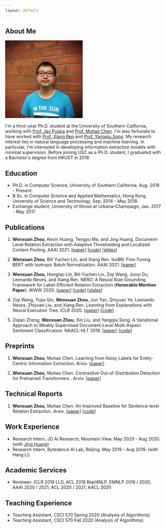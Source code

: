 ```yaml
---
layout: default
---
```


## About Me

<img class="profile-picture" src="photo.jpg">

I'm a third-year Ph.D. student at the University of Southern California, working with [Prof. Jay Pujara](https://www.jaypujara.org/) and [Prof. Muhao Chen](https://muhaochen.github.io/). I'm also fortunate to have worked with [Prof. Xiang Ren](http://ink-ron.usc.edu/xiangren/) and [Prof. Yangqiu Song](https://www.cse.ust.hk/~yqsong/). My research interest lies in natural language processing and machine learning. In particular, I'm interested in developing information extraction models with minimal supervision. Before joining USC as a Ph.D. student, I graduated with a Bachelor's degree from HKUST in 2018.

## Education
* Ph.D. in Computer Science, University of Southern California, Aug. 2018 - Present.
* B.Sc. in Computer Science and Applied Mathematics, Hong Kong University of Science and Technology, Sep. 2014 - May 2018.
* Exchange student, University of Illinois at Urbana–Champaign, Jan. 2017 - May 2017.

## Publications

1. **Wenxuan Zhou**, Kevin Huang, Tengyu Ma, and Jing Huang. Document-Level Relation Extraction with Adaptive Thresholding and Localized Context Pooling. AAAI 2021. \[[paper](https://arxiv.org/abs/2010.11304)\] \[[code](https://github.com/wzhouad/ATLOP)\] \[[slides](slides/ATLOP_AAAI21.pdf)\]

2. **Wenxuan Zhou**, Bill Yuchen Lin, and Xiang Ren. IsoBN: Fine-Tuning BERT with Isotropic Batch Normalization. AAAI 2021. \[[paper](https://arxiv.org/abs/2005.02178)\]

3. **Wenxuan Zhou**, Hongtao Lin, Bill Yuchen Lin, Ziqi Wang, Junyi Du, Leonardo Neves, and Xiang Ren. NERO: A Neural Rule Grounding Framework for Label-Efficient Relation Extraction (**Honorable Mention Paper**). WWW 2020. \[[paper](https://arxiv.org/abs/1909.02177)\] \[[code](https://github.com/INK-USC/NERO)\] \[[slides](slides/NERO_WWW20.pdf)\]


4. Ziqi Wang, Yujia Qin, **Wenxuan Zhou**, Jun Yan, Qinyuan Ye, Leonardo Neves, Zhiyuan Liu, and Xiang Ren. Learning from Explanations with Neural Execution Tree. ICLR 2020. \[[paper](https://arxiv.org/abs/1911.01352)\] \[[code](https://github.com/INK-USC/NExT)\]


5. Ziqian Zheng, **Wenxuan Zhou**, Xin Liu, and Yangqiu Song. A Variational Approach to Weakly Supervised Document-Level Multi-Aspect Sentiment Classification. NAACL-HLT 2019. \[[paper](https://arxiv.org/abs/1904.05055)\] \[[code](https://github.com/HKUST-KnowComp/VWS-DMSC)\]

## Preprints
1. **Wenxuan Zhou**, Muhao Chen. Learning from Noisy Labels for Entity-Centric Information Extraction. Arxiv. \[[paper](https://arxiv.org/abs/2104.08656)\]

2. **Wenxuan Zhou**, Muhao Chen. Contrastive Out-of-Distribution Detection for Pretrained Transformers
. Arxiv. \[[paper](https://arxiv.org/abs/2104.08812)\]

## Technical Reports
1. **Wenxuan Zhou**, Muhao Chen. An Improved Baseline for Sentence-level Relation Extraction. Arxiv. \[[paper](https://arxiv.org/abs/2102.01373)\] \[[code](https://github.com/wzhouad/RE_improved_baseline)\]

## Work Experience
* Research Intern, JD AI Research, Mountain View. May 2020 - Aug 2020. (with [Jing Huang](https://sites.google.com/view/drjinghuang))
* Research Intern, Bytedance AI Lab, Beijing. May 2019 - Aug 2019. (with Hang Li)

## Academic Services
* Reviewer: ICLR 2019 LLD, ACL 2019 Repl4NLP, EMNLP 2019 / 2020, AAAI 2020 / 2021, ACL 2020 / 2021, AACL 2020

## Teaching Experience
* Teaching Assistant, CSCI 570 Spring 2020 (Analysis of Algorithms)
* Teaching Assistant, CSCI 570 Fall 2020 (Analysis of Algorithms)
<br/><br/>

